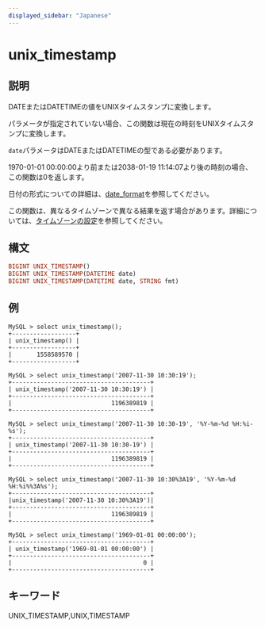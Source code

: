 ```yaml
---
displayed_sidebar: "Japanese"
---
```


# unix_timestamp

## 説明

DATEまたはDATETIMEの値をUNIXタイムスタンプに変換します。

パラメータが指定されていない場合、この関数は現在の時刻をUNIXタイムスタンプに変換します。

`date`パラメータはDATEまたはDATETIMEの型である必要があります。

1970-01-01 00:00:00より前または2038-01-19 11:14:07より後の時刻の場合、この関数は0を返します。

日付の形式についての詳細は、[date_format](./date_format.md)を参照してください。

この関数は、異なるタイムゾーンで異なる結果を返す場合があります。詳細については、[タイムゾーンの設定](../../../administration/timezone.md)を参照してください。

## 構文

```Haskell
BIGINT UNIX_TIMESTAMP()
BIGINT UNIX_TIMESTAMP(DATETIME date)
BIGINT UNIX_TIMESTAMP(DATETIME date, STRING fmt)
```

## 例

```Plain Text
MySQL > select unix_timestamp();
+------------------+
| unix_timestamp() |
+------------------+
|       1558589570 |
+------------------+

MySQL > select unix_timestamp('2007-11-30 10:30:19');
+---------------------------------------+
| unix_timestamp('2007-11-30 10:30:19') |
+---------------------------------------+
|                            1196389819 |
+---------------------------------------+

MySQL > select unix_timestamp('2007-11-30 10:30-19', '%Y-%m-%d %H:%i-%s');
+---------------------------------------+
| unix_timestamp('2007-11-30 10:30-19') |
+---------------------------------------+
|                            1196389819 |
+---------------------------------------+

MySQL > select unix_timestamp('2007-11-30 10:30%3A19', '%Y-%m-%d %H:%i%%3A%s');
+---------------------------------------+
|unix_timestamp('2007-11-30 10:30%3A19')|
+---------------------------------------+
|                            1196389819 |
+---------------------------------------+

MySQL > select unix_timestamp('1969-01-01 00:00:00');
+---------------------------------------+
| unix_timestamp('1969-01-01 00:00:00') |
+---------------------------------------+
|                                     0 |
+---------------------------------------+
```

## キーワード

UNIX_TIMESTAMP,UNIX,TIMESTAMP

